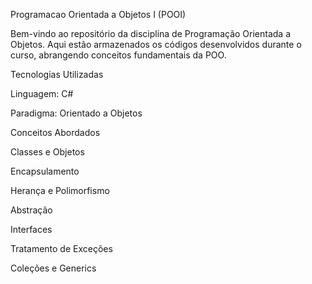 Programacao Orientada a Objetos I (POOI)

Bem-vindo ao repositório da disciplina de Programação Orientada a Objetos. Aqui estão armazenados os códigos desenvolvidos durante o curso, abrangendo conceitos fundamentais da POO.


Tecnologias Utilizadas

Linguagem: C#

Paradigma: Orientado a Objetos

Conceitos Abordados

Classes e Objetos

Encapsulamento

Herança e Polimorfismo

Abstração

Interfaces

Tratamento de Exceções

Coleções e Generics
